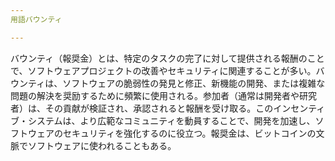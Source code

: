 ```yaml
---
用語バウンティ

---
```

バウンティ（報奨金）とは、特定のタスクの完了に対して提供される報酬のことで、ソフトウェアプロジェクトの改善やセキュリティに関連することが多い。バウンティは、ソフトウェアの脆弱性の発見と修正、新機能の開発、または複雑な問題の解決を奨励するために頻繁に使用される。参加者（通常は開発者や研究者）は、その貢献が検証され、承認されると報酬を受け取る。このインセンティブ・システムは、より広範なコミュニティを動員することで、開発を加速し、ソフトウェアのセキュリティを強化するのに役立つ。報奨金は、ビットコインの文脈でソフトウェアに使われることもある。